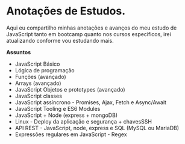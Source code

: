 # Anotações de Estudos.
Aqui eu compartilho minhas anotações e avanços do meu estudo de JavaScript tanto em bootcamp quanto nos cursos especificos, irei atualizando conforme vou estudando mais.

**Assuntos**

- JavaScript Básico
- Lógica de programação
- Funções (avançado)
- Arrays (avançado)
- JavaScript Objetos e prototypes (avançado)
- JavaScript classes 
- JavaScript assíncrono - Promises, Ajax, Fetch e Async/Await
- JavaScript Tooling e ES6 Modules
- JavaScript + Node (express + mongoDB)
- Linux - Deploy da aplicação e segurança + chavesSSH
- API REST - JavaScript, node, express e SQL (MySQL ou MariaDB)
- Expressões regulares em JavaScript - Regex 
